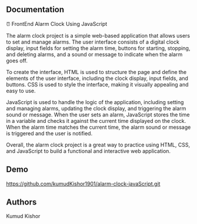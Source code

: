 ## Documentation



⏰ FrontEnd Alarm Clock Using JavaScript

The alarm clock project is a simple web-based application that allows users to set and manage alarms. The user interface consists of a digital clock display, input fields for setting the alarm time, buttons for starting, stopping, and deleting alarms, and a sound or message to indicate when the alarm goes off.

To create the interface, HTML is used to structure the page and define the elements of the user interface, including the clock display, input fields, and buttons. CSS is used to style the interface, making it visually appealing and easy to use.

JavaScript is used to handle the logic of the application, including setting and managing alarms, updating the clock display, and triggering the alarm sound or message. When the user sets an alarm, JavaScript stores the time in a variable and checks it against the current time displayed on the clock. When the alarm time matches the current time, the alarm sound or message is triggered and the user is notified.

Overall, the alarm clock project is a great way to practice using HTML, CSS, and JavaScript to build a functional and interactive web application.
## Demo

https://github.com/kumudKishor1901/alarm-clock-javaScript.git
## Authors
Kumud Kishor



